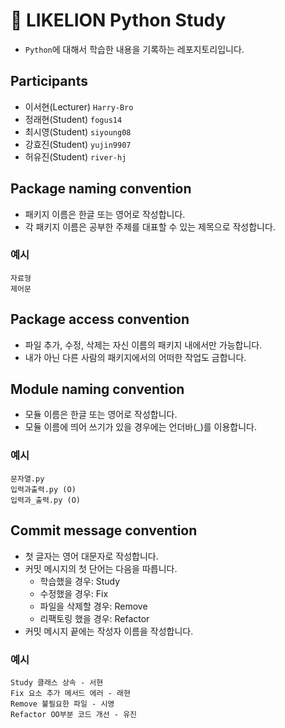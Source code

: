 # 🦁 LIKELION Python Study

- `Python`에 대해서 학습한 내용을 기록하는 레포지토리입니다.

## Participants

- 이서현(Lecturer) `Harry-Bro`
- 정래현(Student) `fogus14`
- 최시영(Student) `siyoung08`
- 강효진(Student) `yujin9907`
- 허유진(Student) `river-hj`

## Package naming convention

- 패키지 이름은 한글 또는 영어로 작성합니다.
- 각 패키지 이름은 공부한 주제를 대표할 수 있는 제목으로 작성합니다.

### 예시

```
자료형
제어문
```

## Package access convention

- 파일 추가, 수정, 삭제는 자신 이름의 패키지 내에서만 가능합니다.
- 내가 아닌 다른 사람의 패키지에서의 어떠한 작업도 금합니다.

## Module naming convention

- 모듈 이름은 한글 또는 영어로 작성합니다.
- 모듈 이름에 띄어 쓰기가 있을 경우에는 언더바(_)를 이용합니다.

### 예시

```
문자열.py
입력과출력.py (O)
입력과_출력.py (O)
```

## Commit message convention

- 첫 글자는 영어 대문자로 작성합니다.
- 커밋 메시지의 첫 단어는 다음을 따릅니다.
    - 학습했을 경우: Study
    - 수정했을 경우: Fix
    - 파일을 삭제할 경우: Remove
    - 리팩토링 했을 경우: Refactor
- 커밋 메시지 끝에는 작성자 이름을 작성합니다.

### 예시

```
Study 클래스 상속 - 서현
Fix 요소 추가 메서드 에러 - 래현
Remove 불필요한 파일 - 시영
Refactor OO부분 코드 개선 - 유진
```